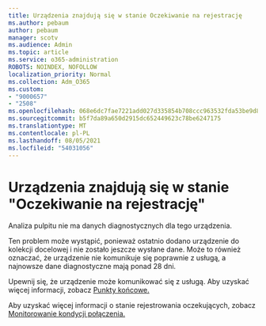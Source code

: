 ```yaml
---
title: Urządzenia znajdują się w stanie Oczekiwanie na rejestrację
ms.author: pebaum
author: pebaum
manager: scotv
ms.audience: Admin
ms.topic: article
ms.service: o365-administration
ROBOTS: NOINDEX, NOFOLLOW
localization_priority: Normal
ms.collection: Adm_O365
ms.custom:
- "9000657"
- "2508"
ms.openlocfilehash: 068e6dc7fae7221add027d335854b708ccc963532fda53be9d8f54bc578abab6
ms.sourcegitcommit: b5f7da89a650d2915dc652449623c78be6247175
ms.translationtype: MT
ms.contentlocale: pl-PL
ms.lasthandoff: 08/05/2021
ms.locfileid: "54031056"
---
```

# <a name="devices-are-in-awaiting-enrollment-state"></a>Urządzenia znajdują się w stanie "Oczekiwanie na rejestrację"

Analiza pulpitu nie ma danych diagnostycznych dla tego urządzenia. 

Ten problem może wystąpić, ponieważ ostatnio dodano urządzenie do kolekcji docelowej i nie zostało jeszcze wysłane dane. Może to również oznaczać, że urządzenie nie komunikuje się poprawnie z usługą, a najnowsze dane diagnostyczne mają ponad 28 dni.

Upewnij się, że urządzenie może komunikować się z usługą. Aby uzyskać więcej informacji, zobacz [Punkty końcowe.](https://docs.microsoft.com/configmgr/desktop-analytics/enable-data-sharing#endpoints)

Aby uzyskać więcej informacji o stanie rejestrowania oczekujących, zobacz [Monitorowanie kondycji połączenia.](https://docs.microsoft.com/configmgr/desktop-analytics/monitor-connection-health#awaiting-enrollment)